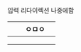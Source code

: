 입력 리다이렉션 나중에함

|     |     | ㅇㅁㅇ |     |
| --- | --- | --- | --- |
|     |     |     |     |
|     |     |     |     |
|     |     |     |     |
